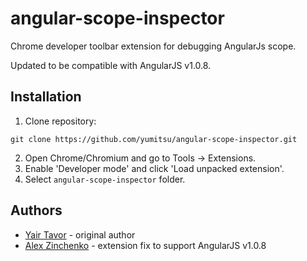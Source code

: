 angular-scope-inspector
=======================

Chrome developer toolbar extension for debugging AngularJs scope.

Updated to be compatible with AngularJS v1.0.8.

Installation
-------------

1. Clone repository:
```
git clone https://github.com/yumitsu/angular-scope-inspector.git
```

2. Open Chrome/Chromium and go to Tools -> Extensions.
3. Enable 'Developer mode' and click 'Load unpacked extension'.
4. Select `angular-scope-inspector` folder.

Authors
-------------

* [Yair Tavor](https://code.google.com/u/YairTavor/) - original author
* [Alex Zinchenko](//github.com/yumitsu) - extension fix to support AngularJS v1.0.8